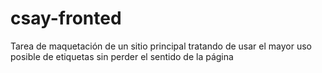 # csay-fronted
Tarea de maquetación de un sitio principal tratando de usar el mayor uso posible de etiquetas sin perder el sentido de la página
